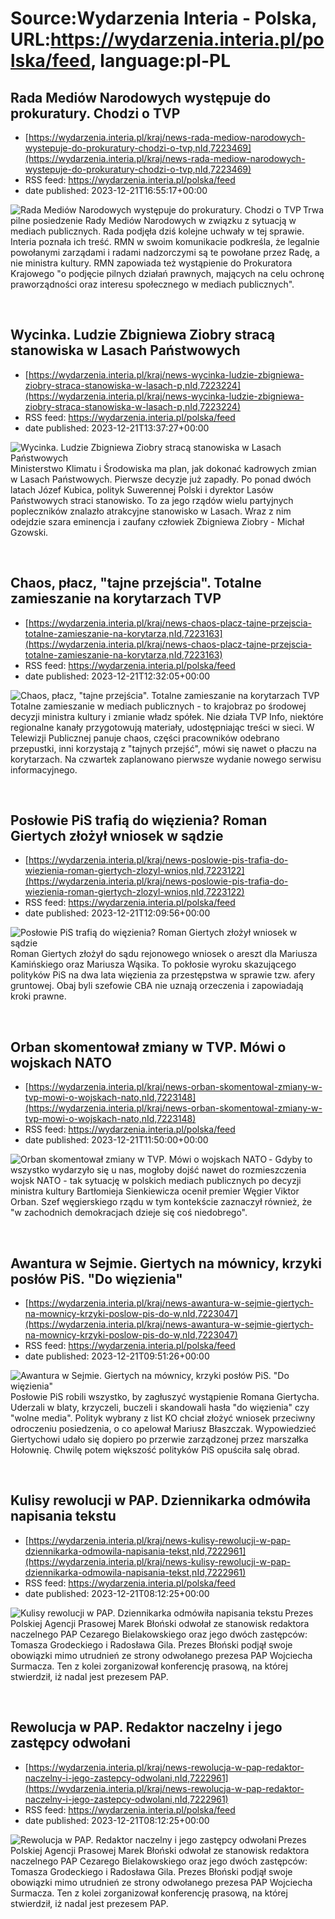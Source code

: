 # Source:Wydarzenia Interia - Polska, URL:https://wydarzenia.interia.pl/polska/feed, language:pl-PL

## Rada Mediów Narodowych występuje do prokuratury. Chodzi o TVP
 - [https://wydarzenia.interia.pl/kraj/news-rada-mediow-narodowych-wystepuje-do-prokuratury-chodzi-o-tvp,nId,7223469](https://wydarzenia.interia.pl/kraj/news-rada-mediow-narodowych-wystepuje-do-prokuratury-chodzi-o-tvp,nId,7223469)
 - RSS feed: https://wydarzenia.interia.pl/polska/feed
 - date published: 2023-12-21T16:55:17+00:00

<p><a href="https://wydarzenia.interia.pl/kraj/news-rada-mediow-narodowych-wystepuje-do-prokuratury-chodzi-o-tvp,nId,7223469"><img align="left" alt="Rada Mediów Narodowych występuje do prokuratury. Chodzi o TVP " src="https://i.iplsc.com/rada-mediow-narodowych-wystepuje-do-prokuratury-chodzi-o-tvp/000I9TU0EN4KHSKF-C321.jpg" /></a>Trwa pilne posiedzenie Rady Mediów Narodowych w związku z sytuacją w mediach publicznych. Rada podjęła dziś kolejne uchwały w tej sprawie. Interia poznała ich treść. RMN w swoim komunikacie podkreśla, że legalnie powołanymi zarządami i radami nadzorczymi są te powołane przez Radę, a nie ministra kultury. RMN zapowiada też wystąpienie do Prokuratora Krajowego &quot;o podjęcie pilnych działań prawnych, mających na celu ochronę praworządności oraz interesu społecznego w mediach publicznych&quot;. </p><br clear="all" />

## Wycinka. Ludzie Zbigniewa Ziobry stracą stanowiska w Lasach Państwowych
 - [https://wydarzenia.interia.pl/kraj/news-wycinka-ludzie-zbigniewa-ziobry-straca-stanowiska-w-lasach-p,nId,7223224](https://wydarzenia.interia.pl/kraj/news-wycinka-ludzie-zbigniewa-ziobry-straca-stanowiska-w-lasach-p,nId,7223224)
 - RSS feed: https://wydarzenia.interia.pl/polska/feed
 - date published: 2023-12-21T13:37:27+00:00

<p><a href="https://wydarzenia.interia.pl/kraj/news-wycinka-ludzie-zbigniewa-ziobry-straca-stanowiska-w-lasach-p,nId,7223224"><img align="left" alt="Wycinka. Ludzie Zbigniewa Ziobry stracą stanowiska w Lasach Państwowych" src="https://i.iplsc.com/wycinka-ludzie-zbigniewa-ziobry-straca-stanowiska-w-lasach-p/000I9QLM2JK9K4W6-C321.jpg" /></a>Ministerstwo Klimatu i Środowiska ma plan, jak dokonać kadrowych zmian w Lasach Państwowych. Pierwsze decyzje już zapadły. Po ponad dwóch latach Józef Kubica, polityk Suwerennej Polski i dyrektor Lasów Państwowych straci stanowisko. To za jego rządów wielu partyjnych popleczników znalazło atrakcyjne stanowisko w Lasach. Wraz z nim odejdzie szara eminencja i zaufany człowiek Zbigniewa Ziobry - Michał Gzowski. </p><br clear="all" />

## Chaos, płacz, "tajne przejścia". Totalne zamieszanie na korytarzach TVP
 - [https://wydarzenia.interia.pl/kraj/news-chaos-placz-tajne-przejscia-totalne-zamieszanie-na-korytarza,nId,7223163](https://wydarzenia.interia.pl/kraj/news-chaos-placz-tajne-przejscia-totalne-zamieszanie-na-korytarza,nId,7223163)
 - RSS feed: https://wydarzenia.interia.pl/polska/feed
 - date published: 2023-12-21T12:32:05+00:00

<p><a href="https://wydarzenia.interia.pl/kraj/news-chaos-placz-tajne-przejscia-totalne-zamieszanie-na-korytarza,nId,7223163"><img align="left" alt="Chaos, płacz, &quot;tajne przejścia&quot;. Totalne zamieszanie na korytarzach TVP" src="https://i.iplsc.com/chaos-placz-tajne-przejscia-totalne-zamieszanie-na-korytarza/000I9QJER7ORW7B0-C321.jpg" /></a>Totalne zamieszanie w mediach publicznych - to krajobraz po środowej decyzji ministra kultury i zmianie władz spółek. Nie działa TVP Info, niektóre regionalne kanały przygotowują materiały, udostępniając treści w sieci. W Telewizji Publicznej panuje chaos, części pracowników odebrano przepustki, inni korzystają z &quot;tajnych przejść&quot;, mówi się nawet o płaczu na korytarzach. Na czwartek zaplanowano pierwsze wydanie nowego serwisu informacyjnego.</p><br clear="all" />

## Posłowie PiS trafią do więzienia? Roman Giertych złożył wniosek w sądzie
 - [https://wydarzenia.interia.pl/kraj/news-poslowie-pis-trafia-do-wiezienia-roman-giertych-zlozyl-wnios,nId,7223122](https://wydarzenia.interia.pl/kraj/news-poslowie-pis-trafia-do-wiezienia-roman-giertych-zlozyl-wnios,nId,7223122)
 - RSS feed: https://wydarzenia.interia.pl/polska/feed
 - date published: 2023-12-21T12:09:56+00:00

<p><a href="https://wydarzenia.interia.pl/kraj/news-poslowie-pis-trafia-do-wiezienia-roman-giertych-zlozyl-wnios,nId,7223122"><img align="left" alt="Posłowie PiS trafią do więzienia? Roman Giertych złożył wniosek w sądzie" src="https://i.iplsc.com/poslowie-pis-trafia-do-wiezienia-roman-giertych-zlozyl-wnios/000I9PPX1HA2DPHA-C321.jpg" /></a>Roman Giertych złożył do sądu rejonowego wniosek o areszt dla Mariusza Kamińskiego oraz Mariusza Wąsika. To pokłosie wyroku skazującego polityków PiS na dwa lata więzienia za przestępstwa w sprawie tzw. afery gruntowej. Obaj byli szefowie CBA nie uznają orzeczenia i zapowiadają kroki prawne.</p><br clear="all" />

## Orban skomentował zmiany w TVP. Mówi o wojskach NATO
 - [https://wydarzenia.interia.pl/kraj/news-orban-skomentowal-zmiany-w-tvp-mowi-o-wojskach-nato,nId,7223148](https://wydarzenia.interia.pl/kraj/news-orban-skomentowal-zmiany-w-tvp-mowi-o-wojskach-nato,nId,7223148)
 - RSS feed: https://wydarzenia.interia.pl/polska/feed
 - date published: 2023-12-21T11:50:00+00:00

<p><a href="https://wydarzenia.interia.pl/kraj/news-orban-skomentowal-zmiany-w-tvp-mowi-o-wojskach-nato,nId,7223148"><img align="left" alt="Orban skomentował zmiany w TVP. Mówi o wojskach NATO" src="https://i.iplsc.com/orban-skomentowal-zmiany-w-tvp-mowi-o-wojskach-nato/000I9PZAPA9HLNE4-C321.jpg" /></a>- Gdyby to wszystko wydarzyło się u nas, mogłoby dojść nawet do rozmieszczenia wojsk NATO - tak sytuację w polskich mediach publicznych po decyzji ministra kultury Bartłomieja Sienkiewicza ocenił premier Węgier Viktor Orban. Szef węgierskiego rządu w tym kontekście zaznaczył również, że &quot;w zachodnich demokracjach dzieje się coś niedobrego&quot;.</p><br clear="all" />

## Awantura w Sejmie. Giertych na mównicy, krzyki posłów PiS. "Do więzienia"
 - [https://wydarzenia.interia.pl/kraj/news-awantura-w-sejmie-giertych-na-mownicy-krzyki-poslow-pis-do-w,nId,7223047](https://wydarzenia.interia.pl/kraj/news-awantura-w-sejmie-giertych-na-mownicy-krzyki-poslow-pis-do-w,nId,7223047)
 - RSS feed: https://wydarzenia.interia.pl/polska/feed
 - date published: 2023-12-21T09:51:26+00:00

<p><a href="https://wydarzenia.interia.pl/kraj/news-awantura-w-sejmie-giertych-na-mownicy-krzyki-poslow-pis-do-w,nId,7223047"><img align="left" alt="Awantura w Sejmie. Giertych na mównicy, krzyki posłów PiS. &quot;Do więzienia&quot;" src="https://i.iplsc.com/awantura-w-sejmie-giertych-na-mownicy-krzyki-poslow-pis-do-w/000I9OZ7D3BAISDI-C321.jpg" /></a>Posłowie PiS robili wszystko, by zagłuszyć wystąpienie Romana Giertycha. Uderzali w blaty, krzyczeli, buczeli i skandowali hasła &quot;do więzienia&quot; czy &quot;wolne media&quot;. Polityk wybrany z list KO chciał złożyć wniosek przeciwny odroczeniu posiedzenia, o co apelował Mariusz Błaszczak. Wypowiedzieć Giertychowi udało się dopiero po przerwie zarządzonej przez marszałka Hołownię. Chwilę potem większość polityków PiS opuściła salę obrad.</p><br clear="all" />

## Kulisy rewolucji w PAP. Dziennikarka odmówiła napisania tekstu
 - [https://wydarzenia.interia.pl/kraj/news-kulisy-rewolucji-w-pap-dziennikarka-odmowila-napisania-tekst,nId,7222961](https://wydarzenia.interia.pl/kraj/news-kulisy-rewolucji-w-pap-dziennikarka-odmowila-napisania-tekst,nId,7222961)
 - RSS feed: https://wydarzenia.interia.pl/polska/feed
 - date published: 2023-12-21T08:12:25+00:00

<p><a href="https://wydarzenia.interia.pl/kraj/news-kulisy-rewolucji-w-pap-dziennikarka-odmowila-napisania-tekst,nId,7222961"><img align="left" alt="Kulisy rewolucji w PAP. Dziennikarka odmówiła napisania tekstu" src="https://i.iplsc.com/kulisy-rewolucji-w-pap-dziennikarka-odmowila-napisania-tekst/000I9N36JAPRPBGC-C321.jpg" /></a>Prezes Polskiej Agencji Prasowej Marek Błoński odwołał ze stanowisk redaktora naczelnego PAP Cezarego Bielakowskiego oraz jego dwóch zastępców: Tomasza Grodeckiego i Radosława Gila. Prezes Błoński podjął swoje obowiązki mimo utrudnień ze strony odwołanego prezesa PAP Wojciecha Surmacza. Ten z kolei zorganizował konferencję prasową, na której stwierdził, iż nadal jest prezesem PAP.</p><br clear="all" />

## Rewolucja w PAP. Redaktor naczelny i jego zastępcy odwołani
 - [https://wydarzenia.interia.pl/kraj/news-rewolucja-w-pap-redaktor-naczelny-i-jego-zastepcy-odwolani,nId,7222961](https://wydarzenia.interia.pl/kraj/news-rewolucja-w-pap-redaktor-naczelny-i-jego-zastepcy-odwolani,nId,7222961)
 - RSS feed: https://wydarzenia.interia.pl/polska/feed
 - date published: 2023-12-21T08:12:25+00:00

<p><a href="https://wydarzenia.interia.pl/kraj/news-rewolucja-w-pap-redaktor-naczelny-i-jego-zastepcy-odwolani,nId,7222961"><img align="left" alt="Rewolucja w PAP. Redaktor naczelny i jego zastępcy odwołani" src="https://i.iplsc.com/rewolucja-w-pap-redaktor-naczelny-i-jego-zastepcy-odwolani/000I9N36JAPRPBGC-C321.jpg" /></a>Prezes Polskiej Agencji Prasowej Marek Błoński odwołał ze stanowisk redaktora naczelnego PAP Cezarego Bielakowskiego oraz jego dwóch zastępców: Tomasza Grodeckiego i Radosława Gila. Prezes Błoński podjął swoje obowiązki mimo utrudnień ze strony odwołanego prezesa PAP Wojciecha Surmacza. Ten z kolei zorganizował konferencję prasową, na której stwierdził, iż nadal jest prezesem PAP.</p><br clear="all" />

